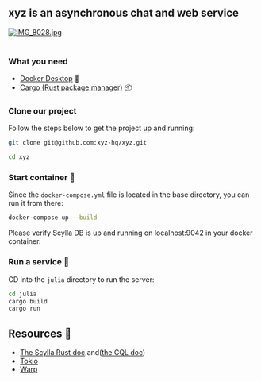 ## xyz is an asynchronous chat and web service 
[![IMG_8028.jpg](..%2FIMG_8028.jpg)](https://discord.gg/gt8VTZfn6h)
<br />
<br />
### What you need 
- [Docker Desktop](https://www.docker.com/products/docker-desktop) 🐳
- [Cargo (Rust package manager)](https://rust-lang.org/tools/install) 📦

### Clone our project 
Follow the steps below to get the project up and running:
```bash
git clone git@github.com:xyz-hq/xyz.git

cd xyz
```
### Start container 🐳
Since the `docker-compose.yml` file is located in the base directory, you can run it from there:
```bash
docker-compose up --build
```
Please verify Scylla DB is up and running on localhost:9042 in your docker container.

### Run a service  🚀
CD into the `julia` directory to run the server:

```bash
cd julia
cargo build
cargo run
```

## Resources 📖
- [The Scylla Rust doc](https://rust-driver.docs.scylladb.com/stable/queries/result.html).and([the CQL doc](https://cassandra.apache.org/doc/latest/cassandra/cql/index.html))
- [Tokio](https://github.com/tokio-rs/tokio#readme)
- [Warp](https://github.com/seanmonstar/warp)

